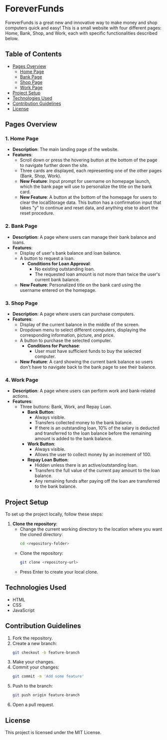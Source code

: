   # ForeverFunds

  ForeverFunds is a great new and innovative way to make money and shop computers quick and easy! 
  This is a small website with four different pages: Home, Bank, Shop, and Work, each with specific functionalities described below.

  ## Table of Contents
  - [Pages Overview](#pages-overview)
    - [Home Page](#1-home-page)
    - [Bank Page](#2-bank-page)
    - [Shop Page](#3-shop-page)
    - [Work Page](#4-work-page)
  - [Project Setup](#project-setup)
  - [Technologies Used](#technologies-used)
  - [Contribution Guidelines](#contribution-guidelines)
  - [License](#license)

  ## Pages Overview

  ### 1. Home Page
  - **Description**: The main landing page of the website.
  - **Features**:
    - Scroll down or press the hovering button at the bottom of the page to navigate further down the site.
    - Three cards are displayed, each representing one of the other pages (Bank, Shop, Work).
    - **New Feature**: Input prompt for username on homepage launch, which the bank page will use to personalize the title on the bank card.
    - **New Feature**: A button at the bottom of the homepage for users to clear the localStorage data. This button has a confirmation input that takes "y" to continue and reset data, and anything else to abort the reset procedure.

  ### 2. Bank Page
  - **Description**: A page where users can manage their bank balance and loans.
  - **Features**:
    - Display of user's bank balance and loan balance.
    - A button to request a loan.
      - **Conditions for Loan Approval**:
        - No existing outstanding loan.
        - The requested loan amount is not more than twice the user's current bank balance.
    - **New Feature**: Personalized title on the bank card using the username entered on the homepage.

  ### 3. Shop Page
  - **Description**: A page where users can purchase computers.
  - **Features**:
    - Display of the current balance in the middle of the screen.
    - Dropdown menu to select different computers, displaying the corresponding information, picture, and price.
    - A button to purchase the selected computer.
      - **Conditions for Purchase**:
        - User must have sufficient funds to buy the selected computer.
    - **New Feature**: A card showing the current bank balance so users don't have to navigate back to the bank page to see their balance.

  ### 4. Work Page
  - **Description**: A page where users can perform work and bank-related actions.
  - **Features**:
    - Three buttons: Bank, Work, and Repay Loan.
      - **Bank Button**:
        - Always visible.
        - Transfers collected money to the bank balance.
        - If there is an outstanding loan, 10% of the salary is deducted and transferred to the loan balance before the remaining amount is added to the bank balance.
      - **Work Button**:
        - Always visible.
        - Allows the user to collect money by an increment of 100.
      - **Repay Loan Button**:
        - Hidden unless there is an active/outstanding loan.
        - Transfers the full value of the current pay amount to the loan balance.
        - Any remaining funds after paying off the loan are transferred to the bank balance.


  ## Project Setup

  To set up the project locally, follow these steps:

  1. **Clone the repository**:
      - Change the current working directory to the location where you want the cloned directory:
        ```sh
        cd <repository-folder>
        ```
      - Clone the repository:
        ```sh
        git clone <repository-url>
        ```
      - Press Enter to create your local clone.

  ## Technologies Used
  - HTML
  - CSS
  - JavaScript

  ## Contribution Guidelines

  1. Fork the repository.
  2. Create a new branch:
      ```sh
      git checkout -b feature-branch
      ```
  3. Make your changes.
  4. Commit your changes:
      ```sh
      git commit -m 'Add some feature'
      ```
  5. Push to the branch:
      ```sh
      git push origin feature-branch
      ```
  6. Open a pull request.

  ## License

  This project is licensed under the MIT License.

